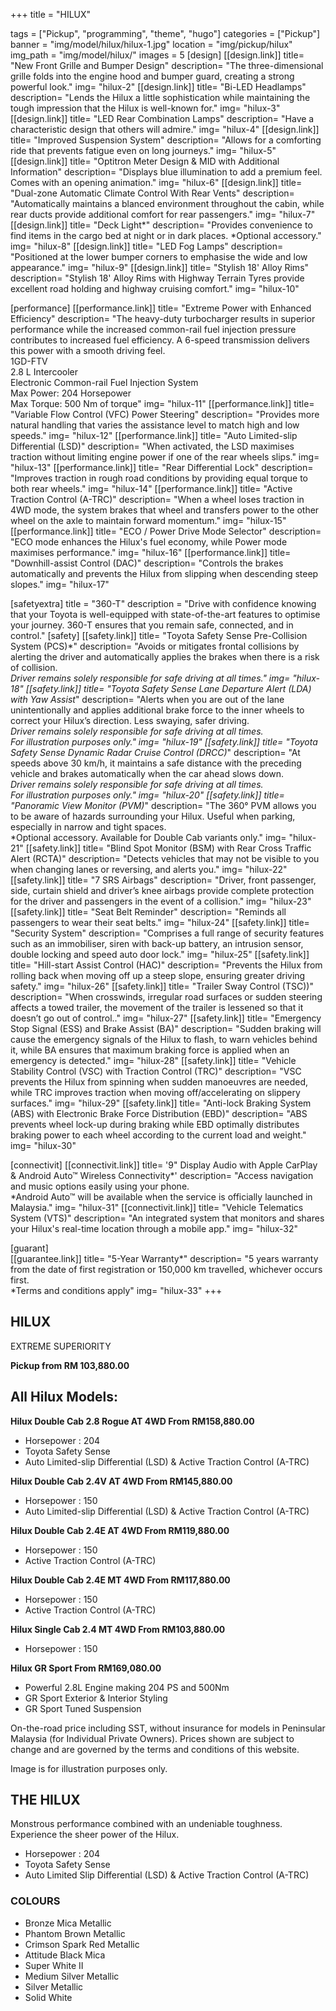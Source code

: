 +++
title = "HILUX"

tags = ["Pickup", "programming", "theme", "hugo"]
categories = ["Pickup"]
banner = "img/model/hilux/hilux-1.jpg"
location = "img/pickup/hilux"
img_path = "img/model/hilux/"
images = 5
[design]
   [[design.link]]
     title= "New Front Grille and Bumper Design"
     description= "The three-dimensional grille folds into the engine hood and bumper guard, creating a strong powerful look."
     img= "hilux-2"
   [[design.link]]
     title= "Bi-LED Headlamps"
     description= "Lends the Hilux a little sophistication while maintaining the tough impression that the Hilux is well-known for."
     img= "hilux-3"
   [[design.link]]
     title= "LED Rear Combination Lamps"
     description= "Have a characteristic design that others will admire."
     img= "hilux-4"
   [[design.link]]
     title= "Improved Suspension System"
     description= "Allows for a comforting ride that prevents fatigue even on long journeys."
     img= "hilux-5"
   [[design.link]]
     title= "Optitron Meter Design & MID with Additional Information"
     description= "Displays blue illumination to add a premium feel. Comes with an opening animation."
     img= "hilux-6"
   [[design.link]]
     title= "Dual-zone Automatic Climate Control With Rear Vents"
     description= "Automatically maintains a blanced environment throughout the cabin, while rear ducts provide additional comfort for rear passengers."
     img= "hilux-7"
   [[design.link]]
     title= "Deck Light*"
     description= "Provides convenience to find items in the cargo bed at night or in dark places. *Optional accessory."
     img= "hilux-8"
   [[design.link]]
     title= "LED Fog Lamps"
     description= "Positioned at the lower bumper corners to emphasise the wide and low appearance."
     img= "hilux-9"
   [[design.link]]
     title= "Stylish 18' Alloy Rims"
     description= "Stylish 18' Alloy Rims with Highway Terrain Tyres provide excellent road holding and highway cruising comfort."
     img= "hilux-10"

 
[performance]
   [[performance.link]]
     title= "Extreme Power with Enhanced Efficiency"
     description= "The heavy-duty turbocharger results in superior performance while the increased common-rail fuel injection pressure contributes to increased fuel efficiency. A 6-speed transmission delivers this power with a smooth driving feel.<br>1GD-FTV<br>2.8 L Intercooler<br>Electronic Common-rail Fuel Injection System<br>Max Power: 204 Horsepower<br>Max Torque: 500 Nm of torque"
     img= "hilux-11"
   [[performance.link]]
     title= "Variable Flow Control (VFC) Power Steering"
     description= "Provides more natural handling that varies the assistance level to match high and low speeds."
     img= "hilux-12"
   [[performance.link]]
     title= "Auto Limited-slip Differential (LSD)"
     description= "When activated, the LSD maximises traction without limiting engine power if one of the rear wheels slips."
     img= "hilux-13"
   [[performance.link]]
     title= "Rear Differential Lock"
     description= "Improves traction in rough road conditions by providing equal torque to both rear wheels."
     img= "hilux-14"
   [[performance.link]]
     title= "Active Traction Control (A-TRC)"
     description= "When a wheel loses traction in 4WD mode, the system brakes that wheel and transfers power to the other wheel on the axle to maintain forward momentum."
     img= "hilux-15"
   [[performance.link]]
     title= "ECO / Power Drive Mode Selector"
     description= "ECO mode enhances the Hilux's fuel economy, while Power mode maximises performance."
     img= "hilux-16"
   [[performance.link]]
     title= "Downhill-assist Control (DAC)"
     description= "Controls the brakes automatically and prevents the Hilux from slipping when descending steep slopes."
     img= "hilux-17"

[safetyextra]
  title = "360-T"
  description = "Drive with confidence knowing that your Toyota is well-equipped with state-of-the-art features to optimise your journey. 360-T ensures that you remain safe, connected, and in control."
[safety]
   [[safety.link]]
     title= "Toyota Safety Sense Pre-Collision System (PCS)*"
     description= "Avoids or mitigates frontal collisions by alerting the driver and automatically applies the brakes when there is a risk of collision.<br>*Driver remains solely responsible for safe driving at all times."
     img= "hilux-18"
   [[safety.link]]
     title= "Toyota Safety Sense Lane Departure Alert (LDA) with Yaw Assist*"
     description= "Alerts when you are out of the lane unintentionally and applies additional brake force to the inner wheels to correct your Hilux’s direction. Less swaying, safer driving.<br>*Driver remains solely responsible for safe driving at all times. <br>For illustration purposes only."
     img= "hilux-19"
   [[safety.link]]
     title= "Toyota Safety Sense Dynamic Radar Cruise Control (DRCC)*"
     description= "At speeds above 30 km/h, it maintains a safe distance with the preceding vehicle and brakes automatically when the car ahead slows down.<br>*Driver remains solely responsible for safe driving at all times.<br>For illustration purposes only."
     img= "hilux-20"
   [[safety.link]]
     title= "Panoramic View Monitor (PVM)*"
     description= "The 360° PVM allows you to be aware of hazards surrounding your Hilux. Useful when parking, especially in narrow and tight spaces.<br>*Optional accessory. Available for Double Cab variants only."
     img= "hilux-21"
   [[safety.link]]
     title= "Blind Spot Monitor (BSM) with Rear Cross Traffic Alert (RCTA)"
     description= "Detects vehicles that may not be visible to you when changing lanes or reversing, and alerts you."
     img= "hilux-22"
   [[safety.link]]
     title= "7 SRS Airbags"
     description= "Driver, front passenger, side, curtain shield and driver’s knee airbags provide complete protection for the driver and passengers in the event of a collision."
     img= "hilux-23"
   [[safety.link]]
     title= "Seat Belt Reminder"
     description= "Reminds all passengers to wear their seat belts."
     img= "hilux-24"
   [[safety.link]]
     title= "Security System"
     description= "Comprises a full range of security features such as an immobiliser, siren with back-up battery, an intrusion sensor, double locking and speed auto door lock."
     img= "hilux-25"
   [[safety.link]]
     title= "Hill-start Assist Control (HAC)"
     description= "Prevents the Hilux from rolling back when moving off up a steep slope, ensuring greater driving safety."
     img= "hilux-26"
   [[safety.link]]
     title= "Trailer Sway Control (TSC))"
     description= "When crosswinds, irregular road surfaces or sudden steering affects a towed trailer, the movement of the trailer is lessened so that it doesn’t go out of control.."
     img= "hilux-27"
   [[safety.link]]
     title= "Emergency Stop Signal (ESS) and Brake Assist (BA)"
     description= "Sudden braking will cause the emergency signals of the Hilux to flash, to warn vehicles behind it, while BA ensures that maximum braking force is applied when an emergency is detected."
     img= "hilux-28"
   [[safety.link]]
     title= "Vehicle Stability Control (VSC) with Traction Control (TRC)"
     description= "VSC prevents the Hilux from spinning when sudden manoeuvres are needed, while TRC improves traction when moving off/accelerating on slippery surfaces."
     img= "hilux-29"
   [[safety.link]]
     title= "Anti-lock Braking System (ABS) with Electronic Brake Force Distribution (EBD)"
     description= "ABS prevents wheel lock-up during braking while EBD optimally distributes braking power to each wheel according to the current load and weight."
     img= "hilux-30"


[connectivit]
   [[connectivit.link]]
     title= '9" Display Audio with Apple CarPlay & Android Auto™ Wireless Connectivity*'
     description= "Access navigation and music options easily using your phone.<br>*Android Auto™ will be available when the service is officially launched in Malaysia."
     img= "hilux-31"
   [[connectivit.link]]
     title= "Vehicle Telematics System (VTS)"
     description= "An integrated system that monitors and shares your Hilux's real-time location through a mobile app."
     img= "hilux-32"
 

[guarant]  
   [[guarantee.link]]
     title= "5-Year Warranty*"
     description= "5 years warranty from the date of first registration or 150,000 km travelled, whichever occurs first.<br>*Terms and conditions apply"
     img= "hilux-33"
+++
## HILUX

EXTREME SUPERIORITY

**Pickup from RM 103,880.00**

## All Hilux Models:

**Hilux Double Cab 2.8 Rogue AT 4WD  From RM158,880.00**
- Horsepower : 204
- Toyota Safety Sense
- Auto Limited-slip Differential (LSD) & Active Traction Control (A-TRC)

**Hilux Double Cab 2.4V AT 4WD  From RM145,880.00**
- Horsepower : 150
- Auto Limited-slip Differential (LSD) & Active Traction Control (A-TRC)

**Hilux Double Cab 2.4E AT 4WD  From RM119,880.00**
- Horsepower : 150
- Active Traction Control (A-TRC)

**Hilux Double Cab 2.4E MT 4WD  From RM117,880.00**
- Horsepower : 150
- Active Traction Control (A-TRC)

**Hilux Single Cab 2.4 MT 4WD  From RM103,880.00**
- Horsepower : 150

**Hilux GR Sport  From RM169,080.00**
- Powerful 2.8L Engine making 204 PS and 500Nm
- GR Sport Exterior & Interior Styling
- GR Sport Tuned Suspension

On-the-road price including SST, without insurance for models in Peninsular Malaysia (for Individual Private Owners).
Prices shown are subject to change and are governed by the terms and conditions of this website.

Image is for illustration purposes only.
 
## THE HILUX
Monstrous performance combined with an undeniable toughness. Experience the sheer power of the Hilux.

- Horsepower : 204
- Toyota Safety Sense
- Auto Limited Slip Differential (LSD) & Active Traction Control (A-TRC)

### COLOURS
- Bronze Mica Metallic
- Phantom Brown Metallic
- Crimson Spark Red Metallic
- Attitude Black Mica
- Super White II
- Medium Silver Metallic
- Silver Metallic
- Solid White
